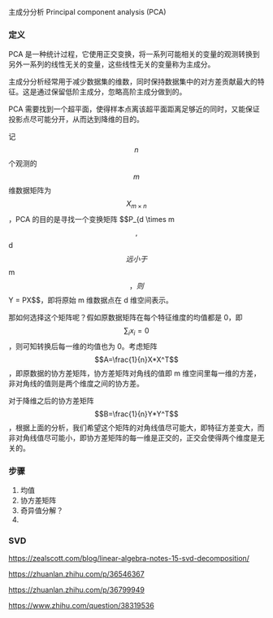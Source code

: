 主成分分析 Principal component analysis (PCA)

### 定义

PCA 是一种统计过程，它使用正交变换，将一系列可能相关的变量的观测转换到另外一系列的线性无关的变量，这些线性无关的变量称为主成分。

主成分分析经常用于减少数据集的维数，同时保持数据集中的对方差贡献最大的特征。这是通过保留低阶主成分，忽略高阶主成分做到的。

PCA 需要找到一个超平面，使得样本点离该超平面距离足够近的同时，又能保证投影点尽可能分开，从而达到降维的目的。

记 $$n$$ 个观测的 $$m$$ 维数据矩阵为 $$X_{m \times n}$$，PCA 的目的是寻找一个变换矩阵 $$P_{d \times m$$, $$d$$ 远小于 $$m$$，则 $$Y = PX$$，即将原始 m 维数据点在 d 维空间表示。

那如何选择这个矩阵呢？假如原数据矩阵在每个特征维度的均值都是 0，即 $$\sum_i{x_i}=0$$，则可知转换后每一维的均值也为 0。考虑矩阵 $$A=\frac{1}{n}X*X^T$$，即原数据的协方差矩阵，协方差矩阵对角线的值即 m 维空间里每一维的方差，非对角线的值则是两个维度之间的协方差。

对于降维之后的协方差矩阵 $$B=\frac{1}{n}Y*Y^T$$，根据上面的分析，我们希望这个矩阵的对角线值尽可能大，即特征方差变大，而非对角线值尽可能小，即协方差矩阵的每一维是正交的，正交会使得两个维度是无关的。

### 步骤

1. 均值
2. 协方差矩阵
3. 奇异值分解？
4. ​

### SVD

https://zealscott.com/blog/linear-algebra-notes-15-svd-decomposition/

https://zhuanlan.zhihu.com/p/36546367

https://zhuanlan.zhihu.com/p/36799949

https://www.zhihu.com/question/38319536

